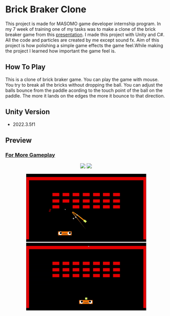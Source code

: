 
# Brick Braker Clone
This project is made for MASOMO game developer internship program. 
In my 7 week of training one of my tasks was to make a clone of the brick breaker game from this [presentation](https://www.youtube.com/watch?v=Fy0aCDmgnxg).
I made this project with Unity and C#. All the code and particles are created by me except sound fx.
Aim of this project is how polishing a simple game effects the game feel.While making the project I learned how important the game feel is. 


## How To Play
This is a clone of brick braker game. You can play the game with mouse. You try to break all the bricks without dropping the ball. 
You can adjust the balls bounce from the paddle  acording to the touch point of the ball on the paddle. The more it lands on the edges the more it bounce to that direction.
## Unity Version
- 2022.3.5f1

## Preview
### [For More Gameplay](https://www.youtube.com/watch?v=CBB1MukpNeI)
<p align="center" >
  <img src="Media/SS2.png" width="375" >
  <img src="Media/SS1.png" width="375" >

</p>
<p align="center">
  <img src="Media/Gif1.gif" width="375">
  <img src="Media/Gif2.gif" width="375">
</p>

  
